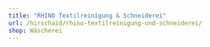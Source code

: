 ```yaml
---
title: "RHINO Textilreinigung & Schneiderei"
url: /hirschaid/rhino-textilreinigung-und-schneiderei/
shop: Wäscherei
---
```

